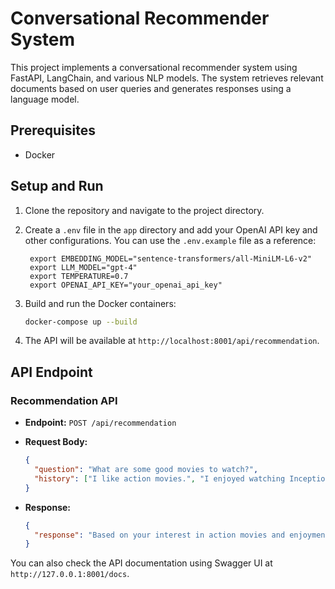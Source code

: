 # Conversational Recommender System

This project implements a conversational recommender system using FastAPI, LangChain, and various NLP models. The system retrieves relevant documents based on user queries and generates responses using a language model.

## Prerequisites

- Docker

## Setup and Run

1. Clone the repository and navigate to the project directory.

2. Create a `.env` file in the `app` directory and add your OpenAI API key and other configurations. You can use the `.env.example` file as a reference:

   ```env
    export EMBEDDING_MODEL="sentence-transformers/all-MiniLM-L6-v2"
    export LLM_MODEL="gpt-4"
    export TEMPERATURE=0.7
    export OPENAI_API_KEY="your_openai_api_key"
    ```

3. Build and run the Docker containers:

    ```sh
    docker-compose up --build
    ```

4. The API will be available at `http://localhost:8001/api/recommendation`.

## API Endpoint

### Recommendation API

- **Endpoint:** `POST /api/recommendation`
- **Request Body:**

    ```json
    {
      "question": "What are some good movies to watch?",
      "history": ["I like action movies.", "I enjoyed watching Inception."]
    }
    ```

- **Response:**

    ```json
    {
      "response": "Based on your interest in action movies and enjoyment of Inception, I recommend watching The Dark Knight, Mad Max: Fury Road, and John Wick."
    }
    ```

You can also check the API documentation using Swagger UI at `http://127.0.0.1:8001/docs`.

